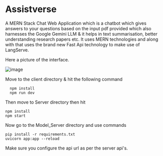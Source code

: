 # Assistverse

A MERN Stack Chat Web Application which is a chatbot which gives answers to your questions based on
the input pdf provided which also harnesses the Google Gemini LLM & it helps in text summarisation, better understanding research papers etc. 
It uses MERN technologies and along with that uses the brand new Fast Api technology to make use of LangServe.

Here a picture of the interface.

![image](https://github.com/user-attachments/assets/f80116ec-6bd1-4304-bf96-e6c8472dfb15)

Move to the client directory & hit the following command 

      npm install
      npm run dev

    
Then move to Server directory then hit

    npm install
    npm start

Now go to the Model_Server directory and use commands

    pip install -r requirements.txt
    uvicorn app:app --reload

Make sure you configure the api url as per the server api's.
